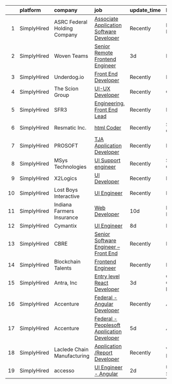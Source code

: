 

|    | platform    | company                      | job                                                                                                                                                | update_time   | location                         |
|---:|:------------|:-----------------------------|:---------------------------------------------------------------------------------------------------------------------------------------------------|:--------------|:---------------------------------|
|  1 | SimplyHired | ASRC Federal Holding Company | [Associate Application Software Developer](https://www.simplyhired.com/job/EIi7zMtbqlWOFXKrhr8EWJZgq09RYm0DBLHxe0lgKDLdflhta7V0JA?q=ui+engineer)   | Recently      | Moorestown, NJ                   |
|  2 | SimplyHired | Woven Teams                  | [Senior Remote Frontend Engineer](https://www.simplyhired.com/job/RBq42F8EkyT52cSdwZWf56SHMvsRxiPFxiYtgYobk0xBqlufcrzDxA?q=ui+engineer)            | 3d            | Remote                           |
|  3 | SimplyHired | Underdog.io                  | [Front End Developer](https://www.simplyhired.com/job/bKHSv5Crya-PQseHciDP5wVap6EGVW40KqRY_ikjYgsi6Xi8F_XGmw?q=ui+engineer)                        | Recently      | Remote                           |
|  4 | SimplyHired | The Scion Group              | [UI-UX Developer](https://www.simplyhired.com/job/dAmbxnJ5aItVJnYITEPneMAarmAMHdwn6gsgw5FyRMxJshD9Omc_-w?q=ui+engineer)                            | Recently      | Chicago, IL                      |
|  5 | SimplyHired | SFR3                         | [Engineering, Front End Lead](https://www.simplyhired.com/job/1HFgiNGUwiGnulBIE5VIvGwKFudnkbLSsaWDKtKcgunrAsCRKXU_dw?q=ui+engineer)                | Recently      | Remote                           |
|  6 | SimplyHired | Resmatic Inc.                | [html Coder](https://www.simplyhired.com/job/1horKlaY2nUszWNGAznbOjFUNCJBjStFQ1YxHY1ditLaUqJVnHJ9Ig?q=ui+engineer)                                 | Recently      | Sebastopol, CA                   |
|  7 | SimplyHired | PROSOFT                      | [TJA Application Developer](https://www.simplyhired.com/job/tfI3CBA_fLanfSQngAXS1qjPy3Foc-Tv0JDV7LTJsccA-v9Ae5uZew?q=ui+engineer)                  | Recently      | Norfolk, VA                      |
|  8 | SimplyHired | MSys Technologies            | [UI Support engineer](https://www.simplyhired.com/job/nM4yhXRIC8bTtYhOJTO9pGSRihpmkMm7_6q2Vltju2en01-tvI6dDg?q=ui+engineer)                        | Recently      | San Jose, CA                     |
|  9 | SimplyHired | X2Logics                     | [UI Developer](https://www.simplyhired.com/job/ak1hIs3JLzQLm7-crXnWvIInJD6L3fqPCsYHRYKlZwSAsaWLhtFx9w?q=ui+engineer)                               | Recently      | Remote                           |
| 10 | SimplyHired | Lost Boys Interactive        | [UI Engineer](https://www.simplyhired.com/job/JqljPz1NooOEJobAiC_xJMMzxnb56HhsGPXlsoRZ-T7cdmGig3h_tw?q=ui+engineer)                                | Recently      | Remote                           |
| 11 | SimplyHired | Indiana Farmers Insurance    | [Web Developer](https://www.simplyhired.com/job/KGfqogjTEwsi4pI7eWKGuDLpJgI1cFSa3qqwPaNrKVq8kHJElESS5g?q=ui+engineer)                              | 10d           | Indianapolis, IN                 |
| 12 | SimplyHired | Cymantix                     | [UI Engineer](https://www.simplyhired.com/job/MWKDJjLYkAV22cEu9Edaetknj7xlGSicOEgRtDyMs_htd_1cO16y1w?q=ui+engineer)                                | 8d            | Remote                           |
| 13 | SimplyHired | CBRE                         | [Senior Software Engineer – Front End](https://www.simplyhired.com/job/wv0AcQNaelxAWKZCNVocu23wZO8Qc_2qymWYK0TkOIpv0hAjB-wpHg?q=ui+engineer)       | Recently      | Dallas, TX                       |
| 14 | SimplyHired | Blockchain Talents           | [Frontend Engineer](https://www.simplyhired.com/job/nSVsHCvWsm3_pt5kzR-egLVZEH-yooTu1krRa-KA8yU3BGVLiAF1Lw?q=ui+engineer)                          | Recently      | Remote                           |
| 15 | SimplyHired | Antra, Inc                   | [Entry level React Developer](https://www.simplyhired.com/job/SGRT0TCGCRw0aIKQJOG-dcnUr957YirfzEWVT3hETv0I4nZ7k4lmwA?q=ui+engineer)                | 3d            | California City, CA +7 locations |
| 16 | SimplyHired | Accenture                    | [Federal - Angular Developer](https://www.simplyhired.com/job/xlWleicjjW9GsMVi7pVO82Bvr_1mFBShLFaMgDaVhxXIY2uAO_hVnQ?q=ui+engineer)                | Recently      | Arlington, VA                    |
| 17 | SimplyHired | Accenture                    | [Federal - Peoplesoft Application Developer](https://www.simplyhired.com/job/vltphSi_AhOUwCUNaEkYT_pf9kqALj26dL_Fh05hULcVGoeBsOCDCQ?q=ui+engineer) | 5d            | Arlington, VA                    |
| 18 | SimplyHired | Laclede Chain Manufacturing  | [Application /Report Developer](https://www.simplyhired.com/job/Kfhe-0xXsTTOH6YlRD67S7v3G62Z6INg6BWMJpXM3qOO7ldfWCbADg?q=ui+engineer)              | Recently      | Vicksburg, MS                    |
| 19 | SimplyHired | accesso                      | [UI Engineer - Angular](https://www.simplyhired.com/job/DNoLXXkNXJPGQLbYCzxndRfUtOhz1erVvovpxz7c2C4HaIrtxx1sRQ?q=ui+engineer)                      | 2d            | United States                    |